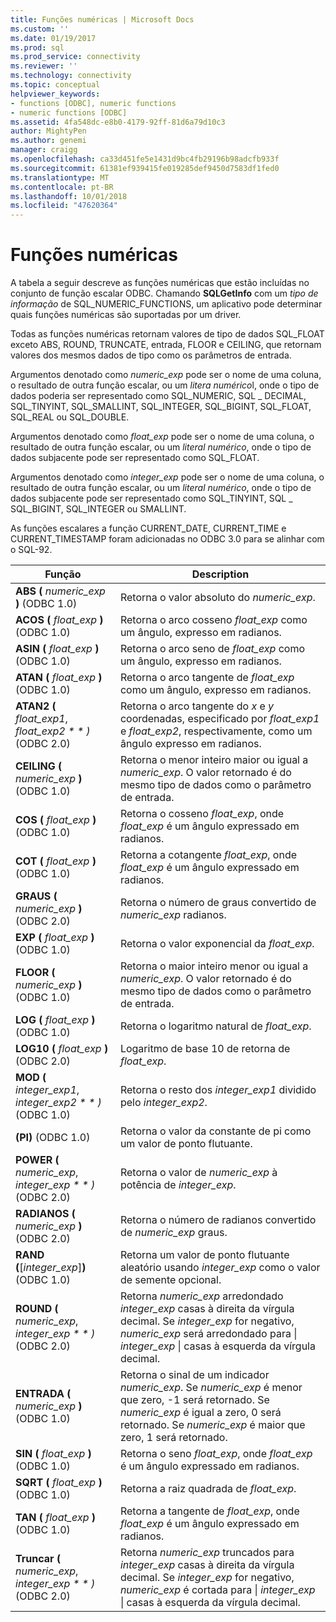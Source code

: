 ```yaml
---
title: Funções numéricas | Microsoft Docs
ms.custom: ''
ms.date: 01/19/2017
ms.prod: sql
ms.prod_service: connectivity
ms.reviewer: ''
ms.technology: connectivity
ms.topic: conceptual
helpviewer_keywords:
- functions [ODBC], numeric functions
- numeric functions [ODBC]
ms.assetid: 4fa548dc-e8b0-4179-92ff-81d6a79d10c3
author: MightyPen
ms.author: genemi
manager: craigg
ms.openlocfilehash: ca33d451fe5e1431d9bc4fb29196b98adcfb933f
ms.sourcegitcommit: 61381ef939415fe019285def9450d7583df1fed0
ms.translationtype: MT
ms.contentlocale: pt-BR
ms.lasthandoff: 10/01/2018
ms.locfileid: "47620364"
---
```

# <a name="numeric-functions"></a>Funções numéricas
A tabela a seguir descreve as funções numéricas que estão incluídas no conjunto de função escalar ODBC. Chamando **SQLGetInfo** com um *tipo de informação* de SQL_NUMERIC_FUNCTIONS, um aplicativo pode determinar quais funções numéricas são suportadas por um driver.  
  
 Todas as funções numéricas retornam valores de tipo de dados SQL_FLOAT exceto ABS, ROUND, TRUNCATE, entrada, FLOOR e CEILING, que retornam valores dos mesmos dados de tipo como os parâmetros de entrada.  
  
 Argumentos denotado como *numeric_exp* pode ser o nome de uma coluna, o resultado de outra função escalar, ou um *litera numérico*l, onde o tipo de dados poderia ser representado como SQL_NUMERIC, SQL _ DECIMAL, SQL_TINYINT, SQL_SMALLINT, SQL_INTEGER, SQL_BIGINT, SQL_FLOAT, SQL_REAL ou SQL_DOUBLE.  
  
 Argumentos denotado como *float_exp* pode ser o nome de uma coluna, o resultado de outra função escalar, ou um *literal numérico*, onde o tipo de dados subjacente pode ser representado como SQL_FLOAT.  
  
 Argumentos denotado como *integer_exp* pode ser o nome de uma coluna, o resultado de outra função escalar, ou um *literal numérico*, onde o tipo de dados subjacente pode ser representado como SQL_TINYINT, SQL _ SQL_BIGINT, SQL_INTEGER ou SMALLINT.  
  
 As funções escalares a função CURRENT_DATE, CURRENT_TIME e CURRENT_TIMESTAMP foram adicionadas no ODBC 3.0 para se alinhar com o SQL-92.  
  
|Função|Description|  
|--------------|-----------------|  
|**ABS (** *numeric_exp* **)** (ODBC 1.0)|Retorna o valor absoluto do *numeric_exp*.|  
|**ACOS (** *float_exp* **)** (ODBC 1.0)|Retorna o arco cosseno *float_exp* como um ângulo, expresso em radianos.|  
|**ASIN (** *float_exp* **)** (ODBC 1.0)|Retorna o arco seno de *float_exp* como um ângulo, expresso em radianos.|  
|**ATAN (** *float_exp* **)** (ODBC 1.0)|Retorna o arco tangente de *float_exp* como um ângulo, expresso em radianos.|  
|**ATAN2 (** *float_exp1*, *float_exp2 * * *)** (ODBC 2.0)|Retorna o arco tangente do *x* e *y* coordenadas, especificado por *float_exp1* e *float_exp2*, respectivamente, como um ângulo expresso em radianos.|  
|**CEILING (** *numeric_exp* **)** (ODBC 1.0)|Retorna o menor inteiro maior ou igual a *numeric_exp*. O valor retornado é do mesmo tipo de dados como o parâmetro de entrada.|  
|**COS (** *float_exp* **)** (ODBC 1.0)|Retorna o cosseno *float_exp*, onde *float_exp* é um ângulo expressado em radianos.|  
|**COT (** *float_exp* **)** (ODBC 1.0)|Retorna a cotangente *float_exp*, onde *float_exp* é um ângulo expressado em radianos.|  
|**GRAUS (** *numeric_exp* **)** (ODBC 2.0)|Retorna o número de graus convertido de *numeric_exp* radianos.|  
|**EXP (** *float_exp* **)** (ODBC 1.0)|Retorna o valor exponencial da *float_exp*.|  
|**FLOOR (** *numeric_exp* **)** (ODBC 1.0)|Retorna o maior inteiro menor ou igual a *numeric_exp*. O valor retornado é do mesmo tipo de dados como o parâmetro de entrada.|  
|**LOG (** *float_exp* **)** (ODBC 1.0)|Retorna o logaritmo natural de *float_exp*.|  
|**LOG10 (** *float_exp* **)** (ODBC 2.0)|Logaritmo de base 10 de retorna de *float_exp*.|  
|**MOD (** *integer_exp1*, *integer_exp2 * * *)** (ODBC 1.0)|Retorna o resto dos *integer_exp1* dividido pelo *integer_exp2*.|  
|**(PI)** (ODBC 1.0)|Retorna o valor da constante de pi como um valor de ponto flutuante.|  
|**POWER (** *numeric_exp*, *integer_exp * * *)** (ODBC 2.0)|Retorna o valor de *numeric_exp* à potência de *integer_exp*.|  
|**RADIANOS (** *numeric_exp* **)** (ODBC 2.0)|Retorna o número de radianos convertido de *numeric_exp* graus.|  
|**RAND (**[*integer_exp*]**)** (ODBC 1.0)|Retorna um valor de ponto flutuante aleatório usando *integer_exp* como o valor de semente opcional.|  
|**ROUND (** *numeric_exp*, *integer_exp * * *)** (ODBC 2.0)|Retorna *numeric_exp* arredondado *integer_exp* casas à direita da vírgula decimal. Se *integer_exp* for negativo, *numeric_exp* será arredondado para &#124; *integer_exp* &#124; casas à esquerda da vírgula decimal.|  
|**ENTRADA (** *numeric_exp* **)** (ODBC 1.0)|Retorna o sinal de um indicador *numeric_exp*. Se *numeric_exp* é menor que zero, -1 será retornado. Se *numeric_exp* é igual a zero, 0 será retornado. Se *numeric_exp* é maior que zero, 1 será retornado.|  
|**SIN (** *float_exp* **)** (ODBC 1.0)|Retorna o seno *float_exp*, onde *float_exp* é um ângulo expressado em radianos.|  
|**SQRT (** *float_exp* **)** (ODBC 1.0)|Retorna a raiz quadrada de *float_exp*.|  
|**TAN (** *float_exp* **)** (ODBC 1.0)|Retorna a tangente de *float_exp*, onde *float_exp* é um ângulo expressado em radianos.|  
|**Truncar (** *numeric_exp*, *integer_exp * * *)** (ODBC 2.0)|Retorna *numeric_exp* truncados para *integer_exp* casas à direita da vírgula decimal. Se *integer_exp* for negativo, *numeric_exp* é cortada para &#124; *integer_exp* &#124; casas à esquerda da vírgula decimal.|
